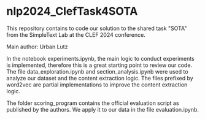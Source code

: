 # nlp2024_ClefTask4SOTA
This repository contains to code our solution to the shared task "SOTA" from the SimpleText Lab at the CLEF 2024 conference.

Main author: Urban Lutz

In the notebook experiments.ipynb, the main logic to conduct experiments is implemented, therefore this is a great starting point to review our code.
The file data_exploration.ipynb and section_analysis.ipynb were used to analyze our dataset and the content extraction logic. 
The files prefixed by word2vec are partial implementations to improve the content extraction logic.

The folder scoring_program contains the official evaluation script as published by the authors. We apply it to our data in the file evaluation.ipynb.